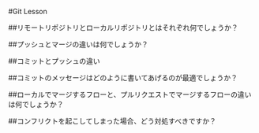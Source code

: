 #Git Lesson


##リモートリポジトリとローカルリポジトリとはそれぞれ何でしょうか？




##プッシュとマージの違いは何でしょうか？




##コミットとプッシュの違い




##コミットのメッセージはどのように書いてあげるのが最適でしょうか？




##ローカルでマージするフローと、プルリクエストでマージするフローの違いは何でしょうか？




##コンフリクトを起こしてしまった場合、どう対処すべきですか？




